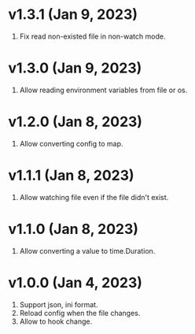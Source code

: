 # v1.3.1 (Jan 9, 2023)

1. Fix read non-existed file in non-watch mode.

# v1.3.0 (Jan 9, 2023)

1. Allow reading environment variables from file or os.

# v1.2.0 (Jan 8, 2023)

1. Allow converting config to map.

# v1.1.1 (Jan 8, 2023)

1. Allow watching file even if the file didn't exist.

# v1.1.0 (Jan 8, 2023)

1. Allow converting a value to time.Duration.

# v1.0.0 (Jan 4, 2023)

1. Support json, ini format.
2. Reload config when the file changes.
3. Allow to hook change.
